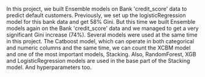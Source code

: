  In this project, we built Ensemble models on Bank 'credit_score' data to predict default customers. Previously, we set up the logisticRegression model for this bank data and get 58% Gini. But this time we built Ensemble models again on the Bank 'credit_score' data and we managed to get a very significant Gini increase (74%).
Several models were used at the same time in this project. The Catboost model, which can operate in both categorical and numeric columns and the same time, we can count the XCBM model and one of the most important models, Stacking. Also, RandomForest, XGB and LogisticRegression models are used in the base part of the Stacking model. And hyperparameters too.
